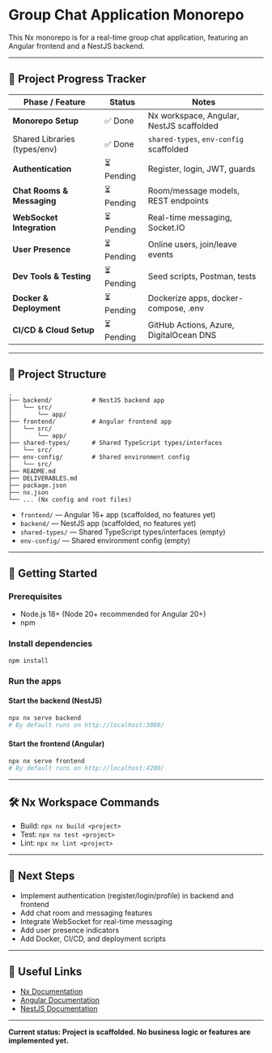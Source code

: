 # Group Chat Application Monorepo

This Nx monorepo is for a real-time group chat application, featuring an Angular frontend and a NestJS backend.

---

## 🚦 Project Progress Tracker

| Phase / Feature                | Status     | Notes                                  |
|-------------------------------|------------|----------------------------------------|
| **Monorepo Setup**             | ✅ Done     | Nx workspace, Angular, NestJS scaffolded|
| Shared Libraries (types/env)   | ✅ Done     | `shared-types`, `env-config` scaffolded |
| **Authentication**             | ⏳ Pending | Register, login, JWT, guards            |
| **Chat Rooms & Messaging**     | ⏳ Pending | Room/message models, REST endpoints      |
| **WebSocket Integration**      | ⏳ Pending | Real-time messaging, Socket.IO          |
| **User Presence**              | ⏳ Pending | Online users, join/leave events         |
| **Dev Tools & Testing**        | ⏳ Pending | Seed scripts, Postman, tests            |
| **Docker & Deployment**        | ⏳ Pending | Dockerize apps, docker-compose, .env    |
| **CI/CD & Cloud Setup**        | ⏳ Pending | GitHub Actions, Azure, DigitalOcean DNS |

---

## 📁 Project Structure

```
.
├── backend/           # NestJS backend app
│   └── src/
│       └── app/
├── frontend/          # Angular frontend app
│   └── src/
│       └── app/
├── shared-types/      # Shared TypeScript types/interfaces
│   └── src/
├── env-config/        # Shared environment config
│   └── src/
├── README.md
├── DELIVERABLES.md
├── package.json
├── nx.json
└── ... (Nx config and root files)
```

- `frontend/` — Angular 16+ app (scaffolded, no features yet)
- `backend/` — NestJS app (scaffolded, no features yet)
- `shared-types/` — Shared TypeScript types/interfaces (empty)
- `env-config/` — Shared environment config (empty)

---

## 🚀 Getting Started

### Prerequisites
- Node.js 18+ (Node 20+ recommended for Angular 20+)
- npm

### Install dependencies
```bash
npm install
```

### Run the apps
#### Start the backend (NestJS)
```bash
npx nx serve backend
# By default runs on http://localhost:3000/
```
#### Start the frontend (Angular)
```bash
npx nx serve frontend
# By default runs on http://localhost:4200/
```

---

## 🛠️ Nx Workspace Commands
- Build: `npx nx build <project>`
- Test: `npx nx test <project>`
- Lint: `npx nx lint <project>`

---

## 📌 Next Steps
- Implement authentication (register/login/profile) in backend and frontend
- Add chat room and messaging features
- Integrate WebSocket for real-time messaging
- Add user presence indicators
- Add Docker, CI/CD, and deployment scripts

---

## 🔗 Useful Links
- [Nx Documentation](https://nx.dev)
- [Angular Documentation](https://angular.io/docs)
- [NestJS Documentation](https://docs.nestjs.com/)

---

**Current status: Project is scaffolded. No business logic or features are implemented yet.**
